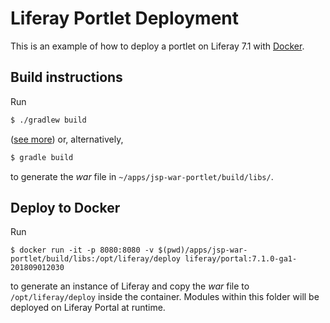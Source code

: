 # Liferay Portlet Deployment

This is an example of how to deploy a portlet on Liferay 7.1 with [Docker](https://hub.docker.com/r/liferay/portal/).

## Build instructions

Run 

```bash
$ ./gradlew build
```

([see more](https://docs.gradle.org/current/userguide/gradle_wrapper.html)) or, alternatively, 

```bash
$ gradle build
```

to generate the _war_ file in `~/apps/jsp-war-portlet/build/libs/`.

## Deploy to Docker

Run

```
$ docker run -it -p 8080:8080 -v $(pwd)/apps/jsp-war-portlet/build/libs:/opt/liferay/deploy liferay/portal:7.1.0-ga1-201809012030
```

to generate an instance of Liferay and copy the _war_ file to `/opt/liferay/deploy` inside the container. Modules within this folder will be deployed on Liferay Portal at runtime.
